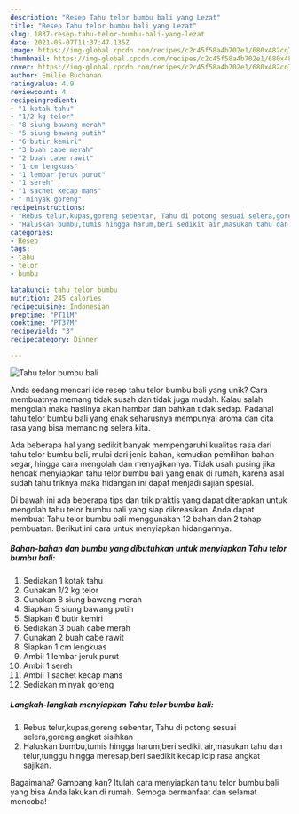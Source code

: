 ```yaml
---
description: "Resep Tahu telor bumbu bali yang Lezat"
title: "Resep Tahu telor bumbu bali yang Lezat"
slug: 1837-resep-tahu-telor-bumbu-bali-yang-lezat
date: 2021-05-07T11:37:47.135Z
image: https://img-global.cpcdn.com/recipes/c2c45f58a4b702e1/680x482cq70/tahu-telor-bumbu-bali-foto-resep-utama.jpg
thumbnail: https://img-global.cpcdn.com/recipes/c2c45f58a4b702e1/680x482cq70/tahu-telor-bumbu-bali-foto-resep-utama.jpg
cover: https://img-global.cpcdn.com/recipes/c2c45f58a4b702e1/680x482cq70/tahu-telor-bumbu-bali-foto-resep-utama.jpg
author: Emilie Buchanan
ratingvalue: 4.9
reviewcount: 4
recipeingredient:
- "1 kotak tahu"
- "1/2 kg telor"
- "8 siung bawang merah"
- "5 siung bawang putih"
- "6 butir kemiri"
- "3 buah cabe merah"
- "2 buah cabe rawit"
- "1 cm lengkuas"
- "1 lembar jeruk purut"
- "1 sereh"
- "1 sachet kecap mans"
- " minyak goreng"
recipeinstructions:
- "Rebus telur,kupas,goreng sebentar, Tahu di potong sesuai selera,goreng,angkat sisihkan"
- "Haluskan bumbu,tumis hingga harum,beri sedikit air,masukan tahu dan telur,tunggu hingga meresap,beri saedikit kecap,icip rasa angkat sajikan."
categories:
- Resep
tags:
- tahu
- telor
- bumbu

katakunci: tahu telor bumbu 
nutrition: 245 calories
recipecuisine: Indonesian
preptime: "PT11M"
cooktime: "PT37M"
recipeyield: "3"
recipecategory: Dinner

---
```



![Tahu telor bumbu bali](https://img-global.cpcdn.com/recipes/c2c45f58a4b702e1/680x482cq70/tahu-telor-bumbu-bali-foto-resep-utama.jpg)

Anda sedang mencari ide resep tahu telor bumbu bali yang unik? Cara membuatnya memang tidak susah dan tidak juga mudah. Kalau salah mengolah maka hasilnya akan hambar dan bahkan tidak sedap. Padahal tahu telor bumbu bali yang enak seharusnya mempunyai aroma dan cita rasa yang bisa memancing selera kita.

Ada beberapa hal yang sedikit banyak mempengaruhi kualitas rasa dari tahu telor bumbu bali, mulai dari jenis bahan, kemudian pemilihan bahan segar, hingga cara mengolah dan menyajikannya. Tidak usah pusing jika hendak menyiapkan tahu telor bumbu bali yang enak di rumah, karena asal sudah tahu triknya maka hidangan ini dapat menjadi sajian spesial.




Di bawah ini ada beberapa tips dan trik praktis yang dapat diterapkan untuk mengolah tahu telor bumbu bali yang siap dikreasikan. Anda dapat membuat Tahu telor bumbu bali menggunakan 12 bahan dan 2 tahap pembuatan. Berikut ini cara untuk menyiapkan hidangannya.

<!--inarticleads1-->

##### Bahan-bahan dan bumbu yang dibutuhkan untuk menyiapkan Tahu telor bumbu bali:

1. Sediakan 1 kotak tahu
1. Gunakan 1/2 kg telor
1. Gunakan 8 siung bawang merah
1. Siapkan 5 siung bawang putih
1. Siapkan 6 butir kemiri
1. Sediakan 3 buah cabe merah
1. Gunakan 2 buah cabe rawit
1. Siapkan 1 cm lengkuas
1. Ambil 1 lembar jeruk purut
1. Ambil 1 sereh
1. Ambil 1 sachet kecap mans
1. Sediakan  minyak goreng




<!--inarticleads2-->

##### Langkah-langkah menyiapkan Tahu telor bumbu bali:

1. Rebus telur,kupas,goreng sebentar, Tahu di potong sesuai selera,goreng,angkat sisihkan
1. Haluskan bumbu,tumis hingga harum,beri sedikit air,masukan tahu dan telur,tunggu hingga meresap,beri saedikit kecap,icip rasa angkat sajikan.




Bagaimana? Gampang kan? Itulah cara menyiapkan tahu telor bumbu bali yang bisa Anda lakukan di rumah. Semoga bermanfaat dan selamat mencoba!
